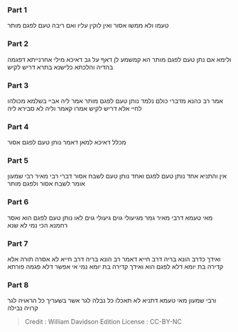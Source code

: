 
### Part 1
טעמו ולא ממשו אסור ואין לוקין עליו ואם ריבה טעם לפגם מותר 

### Part 2
ולימא אם נתן טעם לפגם מותר הא קמשמע לן דאף על גב דאיכא מילי אחרנייתא דפגמה בהדיה והלכתא כלישנא בתרא דריש לקיש

### Part 3
אמר רב כהנא מדברי כולם נלמד נותן טעם לפגם מותר אמר ליה אביי בשלמא מכולהו לחיי אלא דריש לקיש אמרו קאמר וליה לא סבירא ליה 

### Part 4
מכלל דאיכא למאן דאמר נותן טעם לפגם אסור

### Part 5
אין והתניא אחד נותן טעם לפגם ואחד נותן טעם לשבח אסור דברי רבי מאיר רבי שמעון אומר לשבח אסור ולפגם מותר 

### Part 6
מאי טעמא דרבי מאיר גמר מגיעולי גוים גיעולי גוים לאו נותן טעם לפגם הוא ואסר רחמנא הכי נמי לא שנא

### Part 7
ואידך כדרב הונא בריה דרב חייא דאמר רב הונא בריה דרב חייא לא אסרה תורה אלא קדירה בת יומא דלא לפגם הוא ואידך קדירה בת יומא נמי אי אפשר דלא פגמה פורתא 

### Part 8
ורבי שמעון מאי טעמא דתניא לא תאכלו כל נבלה לגר אשר בשעריך כל הראויה לגר קרויה נבילה

>Credit : William Davidson Edition
>License : CC-BY-NC